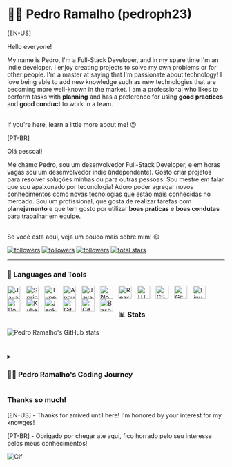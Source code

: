# 🧙‍♂️ Pedro Ramalho (pedroph23)
[EN-US]

Hello everyone!

My name is Pedro, I'm a Full-Stack Developer, and in my spare time I'm an indie developer. I enjoy creating projects to solve my own problems or for other people. I'm a master at saying that I'm passionate about technology! I love being able to add new knowledge such as new technologies that are becoming more well-known in the market. I am a professional who likes to perform tasks with **planning** and has a preference for using **good practices** and **good conduct** to work in a team.

<br> If you're here, learn a little more about me! 😉


[PT-BR]

Olá pessoal!

Me chamo Pedro, sou um desenvolvedor Full-Stack Developer, e em horas vagas sou um desenvolvedor indie (independente). Gosto criar projetos para resolver soluções minhas ou para outras pessoas. Sou mestre em falar que sou apaixonado por teconologia! Adoro poder agregar novos conhecimentos como novas tecnologias que estão mais conhecidas no mercado. Sou um profissional, que gosta de realizar tarefas com **planejamento** e que tem gosto por utilizar **boas praticas** e **boas condutas** para trabalhar em equipe. 

<br> Se você esta aqui, veja um pouco mais sobre mim! 😉

   <p align="left">
      <a href="https://www.youtube.com/c/fknight?sub_confirmation=1">
      <a href="https://github.com/pedroph23">
         <img alt="followers" title="Follow me on Github" src="https://custom-icon-badges.demolab.com/github/followers/ForrestKnight?color=236ad3&labelColor=1155ba&style=for-the-badge&logo=person-add&label=Follow&logoColor=white"/></a>
      <a href="https://www.linkedin.com/in/pedro-ramalho-professional/">
         <img alt="followers" title="Follow me on LinkedIn" src="https://custom-icon-badges.demolab.com/badge/linkedin-blue?style=for-the-badge&logoColor=white&logo=lkdin-logo"/></a>
      <a href="https://www.instagram.com/pedroph_23/">
         <img alt="followers" title="Follow me on Instagram" src="https://custom-icon-badges.demolab.com/badge/instagram-red?style=for-the-badge&logoColor=white&logo=instagram"/></a>
      <a href="https://github.com/pedroph23?tab=repositories&sort=stargazers">
         <img alt="total stars" title="Total stars on GitHub" src="https://custom-icon-badges.demolab.com/github/stars/ForrestKnight?color=55960c&style=for-the-badge&labelColor=488207&logo=star"/></a>
   </p>

---

### 🧰 Languages and Tools

<img align="left" alt="Java" width="30px" style="padding-right:10px;" src="https://cdn.jsdelivr.net/gh/devicons/devicon/icons/java/java-original.svg"/>
<img align="left" alt="Spring" width="30px" style="padding-right:10px;" src="https://cdn.jsdelivr.net/gh/devicons/devicon/icons/spring/spring-original.svg" />
<img align="left" alt="TypeScript" width="30px" style="padding-right:10px;" src="https://cdn.jsdelivr.net/gh/devicons/devicon/icons/typescript/typescript-plain.svg" />
<img align="left" alt="Angular" width="30px" style="padding-right:10px;" src="https://cdn.jsdelivr.net/gh/devicons/devicon/icons/angularjs/angularjs-plain.svg" />
<img align="left" alt="JavaScript" width="30px" style="padding-right:10px;" src="https://cdn.jsdelivr.net/gh/devicons/devicon/icons/javascript/javascript-plain.svg" />
<img align="left" alt="NodeJS" width="30px" style="padding-right:10px;" src="https://cdn.jsdelivr.net/gh/devicons/devicon/icons/nodejs/nodejs-original.svg" />
<img align="left" alt="React" width="30px" style="padding-right:10px;" src="https://cdn.jsdelivr.net/gh/devicons/devicon/icons/react/react-original.svg" />
<img align="left" alt="HTML" width="30px" style="padding-right:10px;" src="https://cdn.jsdelivr.net/gh/devicons/devicon/icons/html5/html5-plain.svg" />
<img align="left" alt="CSS" width="30px" style="padding-right:10px;" src="https://cdn.jsdelivr.net/gh/devicons/devicon/icons/css3/css3-plain.svg" />
<img align="left" alt="Git" width="30px" style="padding-right:10px;" src="https://cdn.jsdelivr.net/gh/devicons/devicon/icons/git/git-original.svg" />
<img align="left" alt="Linux" width="30px" style="padding-right:10px;" src="https://cdn.jsdelivr.net/gh/devicons/devicon/icons/linux/linux-original.svg" />
<img align="left" alt="Docker" width="30px" style="padding-right:10px;" src="https://cdn.jsdelivr.net/gh/devicons/devicon/icons/docker/docker-original.svg" />
<img align="left" alt="Kubernetes" width="30px" style="padding-right:10px;" src="https://cdn.jsdelivr.net/gh/devicons/devicon/icons/kubernetes/kubernetes-plain.svg" />
<img align="left" alt="Jenkins" width="30px" style="padding-right:10px;" src="https://cdn.jsdelivr.net/gh/devicons/devicon/icons/jenkins/jenkins-original.svg" />
<img align="left" alt="GitHub" width="30px" style="padding-right:10px;" src="https://cdn.jsdelivr.net/gh/devicons/devicon/icons/github/github-original.svg" />
<img align="left" alt="GitLab" width="30px" style="padding-right:10px;" src="https://cdn.jsdelivr.net/gh/devicons/devicon/icons/gitlab/gitlab-original.svg" />
<img align="left" alt="Bash" width="30px" style="padding-right:10px;" src="https://cdn.jsdelivr.net/gh/devicons/devicon/icons/bash/bash-original.svg" />
<br />

#

### 📊 Stats

![Pedro Ramalho's GitHub stats](https://github-readme-stats.vercel.app/api?username=pedroph23&show_icons=true&theme=tokyonight)

<!-- ![GitHub Streak](https://streak-stats.demolab.com?user=ForrestKnight&theme=gruvbox&border_radius=4.5) -->

#

<details>
 <summary><h3>👨‍💻 Pedro Ramalho's Coding Journey</h3></summary>
   [EN-US] - I have a degree in Computer Science since 2019. I have worked in IT since my first job in 2017, but not yet in the programming area. I worked in customer support to assist with a platform and later worked for Caixa Seguradora creating spreadsheets. In 2018, I started as a Full-Stack developer intern providing services for FNDE. For me, it was a kick start in my systems development career where I could see both the interface and its construction (Front-End) and the creation of services with communication in the database (Back-End). Later on, I worked for well-known companies in the market such as IBM where I provided services for Banco do Brasil. Then, I worked as a developer for Banco Original and later provided services for Banco Itau. Currently, I'm providing services for Vivo Telefonica. It's been 5 years of many more to come in my career!

   Since my internship, I have always had a dream of becoming a software architect one day, so that I could create in the necessary way for a particular solution and see the system come to life step by step, using good practices and good technologies. Today, I am fulfilling that dream by pursuing a postgraduate degree in Software Architecture!


   [PT-BR] - Sou formado em Ciencia da Computação desde de 2019. Trabalhei com TI desde o primeiro emprego em 2017, porém ainda não na área de programação. Atuei com suporte ao cliente para um auxilio a uma plataforma, logo mais tarde trabalhei para a Caixa Seguradora para criação de planilhas. Em 2018 entrei como estagiário como desenvolvedor Full-Stack prestando serviço para FNDE. Para mim foi um ponta pé inicial na carreira de desenvolvimento de sistemas, aonde pude ver desde a interface e sua contrução (Front-End) e a criação de serviços com comunicação em banco de dados (Back-End). Logo mais tarde eu trabalhei para empresas mais conhecida no mercado como, IBM aonde prestei serviço para o Banco do Brasil, logo trabalhei como desenvolvedor, bancario para o Banco Original, e em seguida prestei serviço para o Banco Itau e atualmente estou prestando serviço para Vivo Telefonica. São 5 anos de muitos anos que virão em minha carreira!
   
   Desde essa época do estágio eu sempre tive um sonho em se tornar um dia um arquiteto de software, para que pudesse criar da forma que necessária para um deteminada solução e ver o sistema nascer aos poucos, usando boas praticas e boas tecnologias. Hoje estou em uma realização de uma Pos Graduação para a área de Software Architect!
 </details>

 ###  Thanks so much!
   [EN-US] - Thanks for arrived until here! I'm honored by your interest for my knowges! </p>
   [PT-BR] - Obrigado por chegar ate aqui, fico horrado pelo seu interesse pelos meus conhecimentos!
   
   ![Gif](https://static.imgs.app/content/assetz/uploads/2017/10/gif-do-garoto-menino-dando-joinha.gif)

